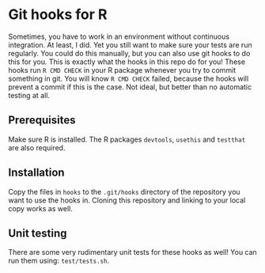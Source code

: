 # Git hooks for R

Sometimes, you have to work in an environment without continuous integration. At least, I did. Yet you still want to make sure your tests are run regularly. You could do this manually, but you can also use git hooks to do this for you. This is exactly what the hooks in this repo do for you! These hooks run `R CMD CHECK` in your R package whenever you try to commit something in git. You will know `R CMD CHECK` failed, because the hooks will prevent a commit if this is the case. Not ideal, but better than no automatic testing at all.

## Prerequisites

Make sure R is installed. The R packages `devtools`, `usethis` and `testthat` are also required.

## Installation

Copy the files in `hooks` to the `.git/hooks` directory of the repository you want to use the hooks in. Cloning this repository and linking to your local copy works as well.

## Unit testing

There are some very rudimentary unit tests for these hooks as well! You can run them using: `test/tests.sh`.
